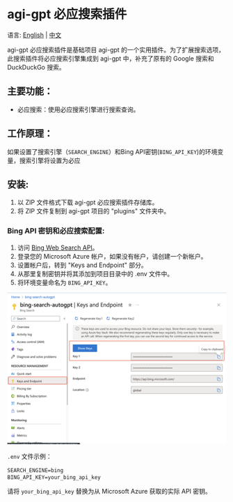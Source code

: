 # agi-gpt 必应搜索插件

语言: [English](https://github.com/coozila/agi-gpt-plugins/tree/master/src/agi-gpt_plugins/bing_search/README.md) | [中文](https://github.com/coozila/agi-gpt-plugins/tree/master/src/agi-gpt_plugins/bing_search/README.zh.md)

agi-gpt 必应搜索插件是基础项目 agi-gpt 的一个实用插件。为了扩展搜索选项，此搜索插件将必应搜索引擎集成到 agi-gpt 中，补充了原有的 Google 搜索和 DuckDuckGo 搜索。

## 主要功能：
- 必应搜索：使用必应搜索引擎进行搜索查询。

## 工作原理：
如果设置了搜索引擎（`SEARCH_ENGINE`）和Bing API密钥(`BING_API_KEY`)的环境变量，搜索引擎将设置为必应

## 安装:
1. 以 ZIP 文件格式下载 agi-gpt 必应搜索插件存储库。
2. 将 ZIP 文件复制到 agi-gpt 项目的 "plugins" 文件夹中。

### Bing API 密钥和必应搜索配置:
1. 访问 [Bing Web Search API](https://www.microsoft.com/en-us/bing/apis/bing-web-search-api)。
2. 登录您的 Microsoft Azure 帐户，如果没有帐户，请创建一个新帐户。
3. 设置帐户后，转到 "Keys and Endpoint" 部分。
4. 从那里复制密钥并将其添加到项目目录中的 .env 文件中。
5. 将环境变量命名为 `BING_API_KEY`。

![Azure Key](./screenshots/azure_api.png)

`.env` 文件示例：
```
SEARCH_ENGINE=bing
BING_API_KEY=your_bing_api_key
```

请将 `your_bing_api_key` 替换为从 Microsoft Azure 获取的实际 API 密钥。
